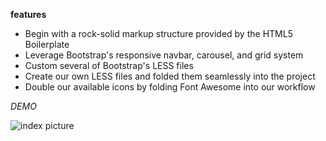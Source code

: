 **features**

- Begin with a rock-solid markup structure provided by the HTML5 Boilerplate
- Leverage Bootstrap's responsive navbar, carousel, and grid system
- Custom several of Bootstrap's LESS files
- Create our own LESS files and folded them seamlessly into the project
- Double our available icons by folding Font Awesome into our workflow

*DEMO*

![index picture](https://github.com/1xuan/front-end-pieces/blob/master/Portfolio/index%20page.png)
